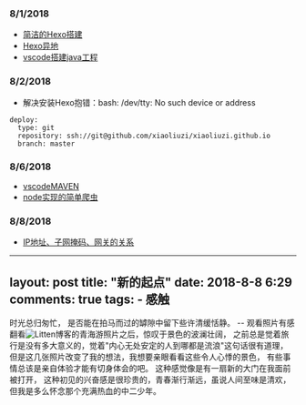 ### 8/1/2018
- [简洁的Hexo搭建](https://thief.one/2017/03/03/Hexo%E6%90%AD%E5%BB%BA%E5%8D%9A%E5%AE%A2%E6%95%99%E7%A8%8B/)
- [Hexo异地](https://blog.csdn.net/zwx2445205419/article/details/66970640)
- [vscode搭建java工程](https://www.codercto.com/a/12779.html)
### 8/2/2018
- 解决安装Hexo抱错：bash: /dev/tty: No such device or address
```
deploy:
  type: git
  repository: ssh://git@github.com/xiaoliuzi/xiaoliuzi.github.io
  branch: master
```
### 8/6/2018 
- [vscodeMAVEN](https://blog.csdn.net/qq_26026975/article/details/79487054)
- [node实现的简单爬虫](https://blog.csdn.net/lzh5997/article/details/80531268)
### 8/8/2018
- [IP地址、子网掩码、网关的关系](http://blog.51cto.com/zhoutao/93629)

---
layout: post
title: "新的起点"
date: 2018-8-8 6:29
comments: true
tags: 
	- 感触
---
时光总归匆忙，
是否能在拍马而过的罅隙中留下些许清缓恬静。
                        -- 观看照片有感
  翻看![Litten](http://litten.me/)博客的青海游照片之后，惊叹于景色的波澜壮阔，
之前总是觉着旅行是没有多大意义的，觉着"内心无处安定的人到哪都是流浪"这句话很有道理，
但是这几张照片改变了我的想法，我想要亲眼看看这些令人心悸的景色，
有些事情总该是亲自体验才能有切身体会的吧。
这种感觉像是有一扇新的大门在我面前被打开，
这种初见的兴奋感是很珍贵的，青春渐行渐远，虽说人间至味是清欢，但我是多么怀念那个充满热血的中二少年。
